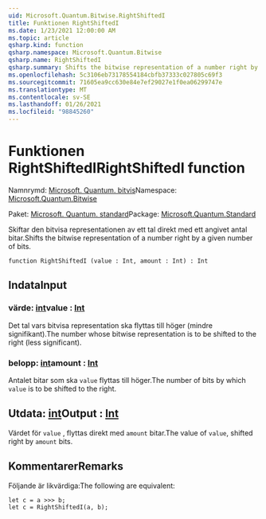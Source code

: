 ```yaml
---
uid: Microsoft.Quantum.Bitwise.RightShiftedI
title: Funktionen RightShiftedI
ms.date: 1/23/2021 12:00:00 AM
ms.topic: article
qsharp.kind: function
qsharp.namespace: Microsoft.Quantum.Bitwise
qsharp.name: RightShiftedI
qsharp.summary: Shifts the bitwise representation of a number right by a given number of bits.
ms.openlocfilehash: 5c3106eb73178554184cbfb37333c027805c69f3
ms.sourcegitcommit: 71605ea9cc630e84e7ef29027e1f0ea06299747e
ms.translationtype: MT
ms.contentlocale: sv-SE
ms.lasthandoff: 01/26/2021
ms.locfileid: "98845260"
---
```

# <a name="rightshiftedi-function"></a><span data-ttu-id="10fd7-102">Funktionen RightShiftedI</span><span class="sxs-lookup"><span data-stu-id="10fd7-102">RightShiftedI function</span></span>

<span data-ttu-id="10fd7-103">Namnrymd: [Microsoft. Quantum. bitvis](xref:Microsoft.Quantum.Bitwise)</span><span class="sxs-lookup"><span data-stu-id="10fd7-103">Namespace: [Microsoft.Quantum.Bitwise](xref:Microsoft.Quantum.Bitwise)</span></span>

<span data-ttu-id="10fd7-104">Paket: [Microsoft. Quantum. standard](https://nuget.org/packages/Microsoft.Quantum.Standard)</span><span class="sxs-lookup"><span data-stu-id="10fd7-104">Package: [Microsoft.Quantum.Standard](https://nuget.org/packages/Microsoft.Quantum.Standard)</span></span>


<span data-ttu-id="10fd7-105">Skiftar den bitvisa representationen av ett tal direkt med ett angivet antal bitar.</span><span class="sxs-lookup"><span data-stu-id="10fd7-105">Shifts the bitwise representation of a number right by a given number of bits.</span></span>

```qsharp
function RightShiftedI (value : Int, amount : Int) : Int
```


## <a name="input"></a><span data-ttu-id="10fd7-106">Indata</span><span class="sxs-lookup"><span data-stu-id="10fd7-106">Input</span></span>

### <a name="value--int"></a><span data-ttu-id="10fd7-107">värde: [int](xref:microsoft.quantum.lang-ref.int)</span><span class="sxs-lookup"><span data-stu-id="10fd7-107">value : [Int](xref:microsoft.quantum.lang-ref.int)</span></span>

<span data-ttu-id="10fd7-108">Det tal vars bitvisa representation ska flyttas till höger (mindre signifikant).</span><span class="sxs-lookup"><span data-stu-id="10fd7-108">The number whose bitwise representation is to be shifted to the right (less significant).</span></span>


### <a name="amount--int"></a><span data-ttu-id="10fd7-109">belopp: [int](xref:microsoft.quantum.lang-ref.int)</span><span class="sxs-lookup"><span data-stu-id="10fd7-109">amount : [Int](xref:microsoft.quantum.lang-ref.int)</span></span>

<span data-ttu-id="10fd7-110">Antalet bitar som ska `value` flyttas till höger.</span><span class="sxs-lookup"><span data-stu-id="10fd7-110">The number of bits by which `value` is to be shifted to the right.</span></span>



## <a name="output--int"></a><span data-ttu-id="10fd7-111">Utdata: [int](xref:microsoft.quantum.lang-ref.int)</span><span class="sxs-lookup"><span data-stu-id="10fd7-111">Output : [Int](xref:microsoft.quantum.lang-ref.int)</span></span>

<span data-ttu-id="10fd7-112">Värdet för `value` , flyttas direkt med `amount` bitar.</span><span class="sxs-lookup"><span data-stu-id="10fd7-112">The value of `value`, shifted right by `amount` bits.</span></span>

## <a name="remarks"></a><span data-ttu-id="10fd7-113">Kommentarer</span><span class="sxs-lookup"><span data-stu-id="10fd7-113">Remarks</span></span>

<span data-ttu-id="10fd7-114">Följande är likvärdiga:</span><span class="sxs-lookup"><span data-stu-id="10fd7-114">The following are equivalent:</span></span>

```qsharp
let c = a >>> b;
let c = RightShiftedI(a, b);
```